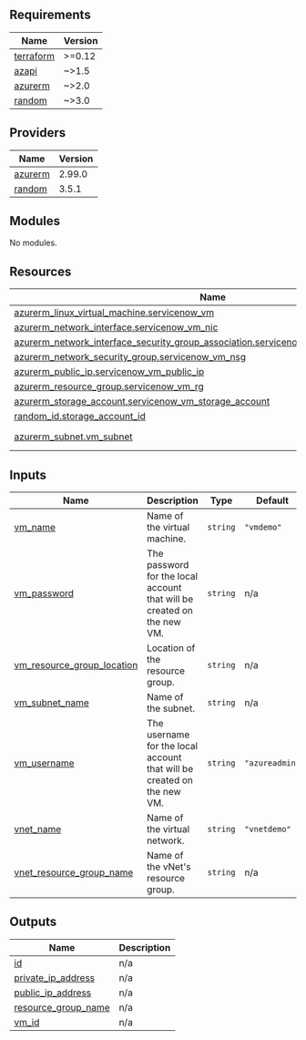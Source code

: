 ## Requirements

| Name | Version |
|------|---------|
| <a name="requirement_terraform"></a> [terraform](#requirement\_terraform) | >=0.12 |
| <a name="requirement_azapi"></a> [azapi](#requirement\_azapi) | ~>1.5 |
| <a name="requirement_azurerm"></a> [azurerm](#requirement\_azurerm) | ~>2.0 |
| <a name="requirement_random"></a> [random](#requirement\_random) | ~>3.0 |

## Providers

| Name | Version |
|------|---------|
| <a name="provider_azurerm"></a> [azurerm](#provider\_azurerm) | 2.99.0 |
| <a name="provider_random"></a> [random](#provider\_random) | 3.5.1 |

## Modules

No modules.

## Resources

| Name | Type |
|------|------|
| [azurerm_linux_virtual_machine.servicenow_vm](https://registry.terraform.io/providers/hashicorp/azurerm/latest/docs/resources/linux_virtual_machine) | resource |
| [azurerm_network_interface.servicenow_vm_nic](https://registry.terraform.io/providers/hashicorp/azurerm/latest/docs/resources/network_interface) | resource |
| [azurerm_network_interface_security_group_association.servicenow_vm_nic_nsg_association](https://registry.terraform.io/providers/hashicorp/azurerm/latest/docs/resources/network_interface_security_group_association) | resource |
| [azurerm_network_security_group.servicenow_vm_nsg](https://registry.terraform.io/providers/hashicorp/azurerm/latest/docs/resources/network_security_group) | resource |
| [azurerm_public_ip.servicenow_vm_public_ip](https://registry.terraform.io/providers/hashicorp/azurerm/latest/docs/resources/public_ip) | resource |
| [azurerm_resource_group.servicenow_vm_rg](https://registry.terraform.io/providers/hashicorp/azurerm/latest/docs/resources/resource_group) | resource |
| [azurerm_storage_account.servicenow_vm_storage_account](https://registry.terraform.io/providers/hashicorp/azurerm/latest/docs/resources/storage_account) | resource |
| [random_id.storage_account_id](https://registry.terraform.io/providers/hashicorp/random/latest/docs/resources/id) | resource |
| [azurerm_subnet.vm_subnet](https://registry.terraform.io/providers/hashicorp/azurerm/latest/docs/data-sources/subnet) | data source |

## Inputs

| Name | Description | Type | Default | Required |
|------|-------------|------|---------|:--------:|
| <a name="input_vm_name"></a> [vm\_name](#input\_vm\_name) | Name of the virtual machine. | `string` | `"vmdemo"` | no |
| <a name="input_vm_password"></a> [vm\_password](#input\_vm\_password) | The password for the local account that will be created on the new VM. | `string` | n/a | yes |
| <a name="input_vm_resource_group_location"></a> [vm\_resource\_group\_location](#input\_vm\_resource\_group\_location) | Location of the resource group. | `string` | n/a | yes |
| <a name="input_vm_subnet_name"></a> [vm\_subnet\_name](#input\_vm\_subnet\_name) | Name of the subnet. | `string` | n/a | yes |
| <a name="input_vm_username"></a> [vm\_username](#input\_vm\_username) | The username for the local account that will be created on the new VM. | `string` | `"azureadmin"` | no |
| <a name="input_vnet_name"></a> [vnet\_name](#input\_vnet\_name) | Name of the virtual network. | `string` | `"vnetdemo"` | no |
| <a name="input_vnet_resource_group_name"></a> [vnet\_resource\_group\_name](#input\_vnet\_resource\_group\_name) | Name of the vNet's resource group. | `string` | n/a | yes |

## Outputs

| Name | Description |
|------|-------------|
| <a name="output_id"></a> [id](#output\_id) | n/a |
| <a name="output_private_ip_address"></a> [private\_ip\_address](#output\_private\_ip\_address) | n/a |
| <a name="output_public_ip_address"></a> [public\_ip\_address](#output\_public\_ip\_address) | n/a |
| <a name="output_resource_group_name"></a> [resource\_group\_name](#output\_resource\_group\_name) | n/a |
| <a name="output_vm_id"></a> [vm\_id](#output\_vm\_id) | n/a |
